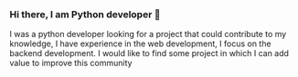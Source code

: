 ### Hi there, I am Python developer 👋

I was a python developer looking for a project that could contribute to my knowledge, I have experience in the web development, I focus on the backend development. I would like to find some project in which I can add value to improve this community


<!--
g**jairoDO/jairoDO** is a ✨ _special_ ✨ repository because its `README.md` (this file) appears on your GitHub profile.

Here are some ideas to get you started:
    
- 🔭 I’m currently working on ...
- 🌱 I’m currently learning ...
- 👯 I’m looking to collaborate on python django project...
- 🤔 I’m looking for help with ...
- 💬 Ask me about ...
- 📫 How to reach me: ...
- 😄 Pronouns: ...
- ⚡ Fun fact: ...
-->
